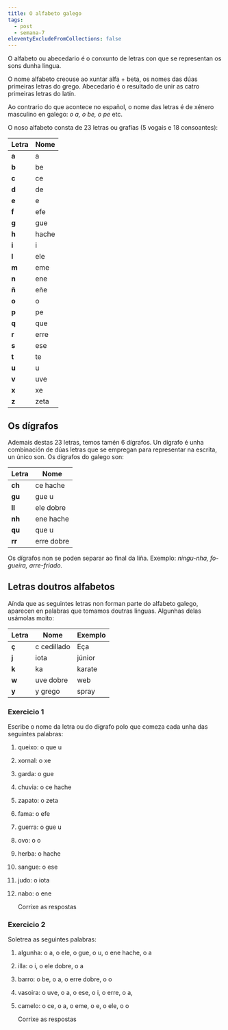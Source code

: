 ```yaml
---
title: O alfabeto galego
tags:
  - post
  - semana-7
eleventyExcludeFromCollections: false
---
```

O alfabeto ou abecedario é o conxunto de letras con que se representan os sons dunha lingua.

O nome alfabeto creouse ao xuntar alfa + beta, os nomes das dúas primeiras letras do grego. Abecedario é o resultado de unir as catro primeiras letras do latín. 

Ao contrario do que acontece no español, o nome das letras é de xénero masculino en galego: *o a, o be, o pe* etc. 

O noso alfabeto consta de 23 letras ou grafías (5 vogais e 18 consoantes):

| Letra | Nome  |
| ----- | ----- |
| **a** | a     |
| **b** | be    |
| **c** | ce    |
| **d** | de    |
| **e** | e     |
| **f** | efe   |
| **g** | gue   |
| **h** | hache |
| **i** | i     |
| **l** | ele   |
| **m** | eme   |
| **n** | ene   |
| **ñ** | eñe   |
| **o** | o     |
| **p** | pe    |
| **q** | que   |
| **r** | erre  |
| **s** | ese   |
| **t** | te    |
| **u** | u     |
| **v** | uve   |
| **x** | xe    |
| **z** | zeta  |

## Os dígrafos

Ademais destas 23 letras, temos tamén 6 dígrafos. Un dígrafo é unha combinación de dúas letras que se empregan para representar na escrita, un único son. Os dígrafos do galego son:

| Letra  | Nome       |
| ------ | ---------- |
| **ch** | ce hache   |
| **gu** | gue u      |
| **ll** | ele dobre  |
| **nh** | ene hache  |
| **qu** | que u      |
| **rr** | erre dobre |

Os dígrafos non se poden separar ao final da liña. Exemplo: *ningu-nha, fo-gueira, arre-friado.*

## Letras doutros alfabetos

Aínda que as seguintes letras non forman parte do alfabeto galego, aparecen en palabras que tomamos doutras linguas. Algunhas delas usámolas moito:

| Letra | Nome        | Exemplo |
| ----- | ----------- | ------- |
| **ç** | c cedillado | Eça     |
| **j** | iota        | júnior  |
| **k** | ka          | karate  |
| **w** | uve dobre   | web     |
| **y** | y grego     | spray   |

### Exercicio 1

Escribe o nome da letra ou do dígrafo polo que comeza cada unha das seguintes palabras:

1. queixo:  o <e-answer>que u</e-answer> 
2. xornal: o <e-answer>xe</e-answer> 
3. garda: o <e-answer>gue</e-answer>
4. chuvia: o <e-answer>ce hache</e-answer> 
5. zapato: o <e-answer>zeta</e-answer> 
6. fama: o <e-answer>efe</e-answer> 
7. guerra: o <e-answer>gue u</e-answer>
8. ovo: o <e-answer>o</e-answer>
9. herba: o <e-answer>hache</e-answer>
10. sangue: o <e-answer>ese</e-answer>
11. judo: o <e-answer>iota</e-answer>
12. nabo: o <e-answer>ene</e-answer> 

    <e-validate>Corrixe as respostas</e-validate>

### Exercicio 2

Soletrea as seguintes palabras:

1. algunha: o <e-answer>a</e-answer>, o <e-answer>ele</e-answer>, o <e-answer>gue</e-answer>, o <e-answer>u</e-answer>, o <e-answer>ene hache</e-answer>, o <e-answer>a</e-answer>
2. illa: o <e-answer>i</e-answer>, o <e-answer>ele dobre</e-answer>, o <e-answer>a</e-answer>  
3. barro: o <e-answer>be</e-answer>, o <e-answer>a</e-answer>, o <e-answer>erre dobre</e-answer>, o <e-answer>o</e-answer>
4. vasoira: o <e-answer>uve</e-answer>, o <e-answer>a</e-answer>, o <e-answer>ese</e-answer>, o <e-answer>i</e-answer>, o <e-answer>erre</e-answer>, o <e-answer>a</e-answer>, 
5. camelo: o <e-answer>ce</e-answer>, o <e-answer>a</e-answer>, o <e-answer>eme</e-answer>, o <e-answer>e</e-answer>, o <e-answer>ele</e-answer>, o <e-answer>o</e-answer>

   <e-validate>Corrixe as respostas</e-validate>



![]()
